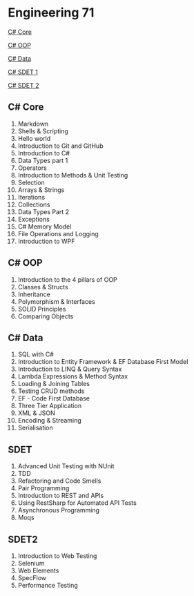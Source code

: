 # Engineering 71

[C# Core](#c#core)

[C# OOP](#c#oop)

[C# Data](#c#data)

[C# SDET 1](#sdet)

[C# SDET 2](#sdet2)



## C# Core 

1. Markdown
2. Shells & Scripting
3. Hello world
4. Introduction to Git and GitHub
5. Introduction to C#
6. Data Types part 1
7. Operators
8. Introduction to Methods & Unit Testing
9. Selection
10. Arrays & Strings
11. Iterations
12. Collections
13. Data Types Part 2
14. Exceptions
15. C# Memory Model
16. File Operations and Logging
17. Introduction to WPF



##  C# OOP

1. Introduction to the 4 pillars of OOP
2. Classes & Structs
3. Inheritance
4. Polymorphism & Interfaces
5. SOLID Principles
6. Comparing Objects



## C# Data

1. SQL with C#
2. Introduction to Entity Framework & EF Database First Model
3. Introduction to LINQ & Query Syntax
4. Lambda Expressions & Method Syntax
5. Loading & Joining Tables
6. Testing CRUD methods
7. EF - Code First Database
8. Three Tier Application
9. XML & JSON
10. Encoding & Streaming
11. Serialisation



## SDET

1. Advanced Unit Testing with NUnit
2. TDD
3. Refactoring and Code Smells
4. Pair Programming
5. Introduction to REST and APIs
6. Using RestSharp for Automated API Tests
7. Asynchronous Programming
8. Moqs



## SDET2

1. Introduction to Web Testing
2. Selenium
3. Web  Elements
4. SpecFlow
5. Performance Testing